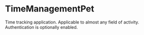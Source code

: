 # TimeManagementPet
Time tracking application. Applicable to almost any field of activity. Authentication is optionally enabled.

